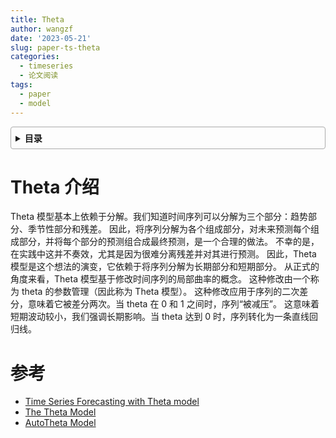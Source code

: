 ```yaml
---
title: Theta
author: wangzf
date: '2023-05-21'
slug: paper-ts-theta
categories:
  - timeseries
  - 论文阅读
tags:
  - paper
  - model
---
```


<style>
details {
    border: 1px solid #aaa;
    border-radius: 4px;
    padding: .5em .5em 0;
}
summary {
    font-weight: bold;
    margin: -.5em -.5em 0;
    padding: .5em;
}
details[open] {
    padding: .5em;
}
details[open] summary {
    border-bottom: 1px solid #aaa;
    margin-bottom: .5em;
}
img {
    pointer-events: none;
}
</style>

<details><summary>目录</summary><p>

- [论文简介](#论文简介)
- [历史研究和瓶颈](#历史研究和瓶颈)
- [论文贡献](#论文贡献)
- [问题定义](#问题定义)
- [模型定义](#模型定义)
- [实验结果](#实验结果)
- [总结](#总结)
- [参考](#参考)
</p></details><p></p>

# Theta 介绍

Theta 模型基本上依赖于分解。我们知道时间序列可以分解为三个部分：趋势部分、季节性部分和残差。
因此，将序列分解为各个组成部分，对未来预测每个组成部分，并将每个部分的预测组合成最终预测，是一个合理的做法。
不幸的是，在实践中这并不奏效，尤其是因为很难分离残差并对其进行预测。
因此，Theta 模型是这个想法的演变，它依赖于将序列分解为长期部分和短期部分。
从正式的角度来看，Theta 模型基于修改时间序列的局部曲率的概念。
这种修改由一个称为 theta 的参数管理（因此称为 Theta 模型）。
这种修改应用于序列的二次差分，意味着它被差分两次。当 theta 在 0 和 1 之间时，序列“被减压”。
这意味着短期波动较小，我们强调长期影响。当 theta 达到 0 时，序列转化为一条直线回归线。




# 参考

* [Time Series Forecasting with Theta model](https://www.kaggle.com/code/kkhandekar/time-series-forecasting-with-theta-model)
* [The Theta Model](https://www.statsmodels.org/dev/examples/notebooks/generated/theta-model.html)
* [AutoTheta Model](https://nixtlaverse.nixtla.io/statsforecast/docs/models/autotheta.html#optimised-and-standard-theta-models)